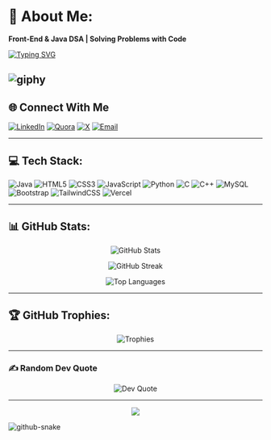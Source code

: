 # 💫 About Me:
**Front-End & Java DSA | Solving Problems with Code**

[![Typing SVG](https://readme-typing-svg.demolab.com?font=Fira+Code&pause=1000&color=F7F7F7&center=true&vCenter=true&width=435&lines=Hi+there!+I'm+Chetan+Ajmani;CS+Undergrad+%7C+Tech+Enthusiast)](https://git.io/typing-svg)

![giphy](https://github.com/user-attachments/assets/93390ce6-6a61-4eff-bbe9-e027436e734c)
---

## 🌐 Connect With Me

[![LinkedIn](https://img.shields.io/badge/LinkedIn-%230077B5.svg?style=for-the-badge&logo=linkedin&logoColor=white)](https://linkedin.com/in/CHETANAJMANI)
[![Quora](https://img.shields.io/badge/Quora-%23B92B27.svg?style=for-the-badge&logo=Quora&logoColor=white)](https://quora.com/profile/CHETANAJMANI)
[![X](https://img.shields.io/badge/X-black.svg?style=for-the-badge&logo=X&logoColor=white)](https://x.com/CHETANAJMANI)
[![Email](https://img.shields.io/badge/Email-D14836?style=for-the-badge&logo=gmail&logoColor=white)](mailto:ajmanichetan@gmail.com)

---

## 💻 Tech Stack:
![Java](https://img.shields.io/badge/java-%23ED8B00.svg?style=for-the-badge&logo=openjdk&logoColor=white) 
![HTML5](https://img.shields.io/badge/html5-%23E34F26.svg?style=for-the-badge&logo=html5&logoColor=white) 
![CSS3](https://img.shields.io/badge/css3-%231572B6.svg?style=for-the-badge&logo=css3&logoColor=white) 
![JavaScript](https://img.shields.io/badge/javascript-%23323330.svg?style=for-the-badge&logo=javascript&logoColor=%23F7DF1E)
![Python](https://img.shields.io/badge/python-3670A0?style=for-the-badge&logo=python&logoColor=ffdd54) 
![C](https://img.shields.io/badge/c-%2300599C.svg?style=for-the-badge&logo=c&logoColor=white) 
![C++](https://img.shields.io/badge/c++-%2300599C.svg?style=for-the-badge&logo=c%2B%2B&logoColor=white)
![MySQL](https://img.shields.io/badge/mysql-%234479A1.svg?style=for-the-badge&logo=mysql&logoColor=white)
![Bootstrap](https://img.shields.io/badge/bootstrap-%238511FA.svg?style=for-the-badge&logo=bootstrap&logoColor=white)
![TailwindCSS](https://img.shields.io/badge/tailwindcss-%2306B6D4.svg?style=for-the-badge&logo=tailwindcss&logoColor=white)
![Vercel](https://img.shields.io/badge/vercel-%23000000.svg?style=for-the-badge&logo=vercel&logoColor=white) 

---

## 📊 GitHub Stats:
<div align="center">

![GitHub Stats](https://github-readme-stats.vercel.app/api?username=Chet07-R&theme=dark&hide_border=false&include_all_commits=false&count_private=false)
  
![GitHub Streak](https://nirzak-streak-stats.vercel.app/?user=Chet07-R&theme=dark&hide_border=false)
  
![Top Languages](https://github-readme-stats.vercel.app/api/top-langs/?username=Chet07-R&theme=dark&hide_border=false&include_all_commits=false&count_private=false&layout=compact)

</div>

---

## 🏆 GitHub Trophies:
<div align="center">

![Trophies](https://github-profile-trophy.vercel.app/?username=Chet07-R&theme=radical&no-frame=false&no-bg=true&margin-w=4)

</div>

---

### ✍️ Random Dev Quote
<div align="center">

![Dev Quote](https://quotes-github-readme.vercel.app/api?type=horizontal&theme=radical)

</div>

---

<div align="center">

[![](https://visitcount.itsvg.in/api?id=Chet07-R&icon=0&color=0)](https://visitcount.itsvg.in)

</div>

<picture>
  <source media="(prefers-color-scheme: dark)" srcset="https://raw.githubusercontent.com/tobiasmeyhoefer/tobiasmeyhoefer/output/github-snake-dark.svg" />
  <source media="(prefers-color-scheme: light)" srcset="https://raw.githubusercontent.com/tobiasmeyhoefer/tobiasmeyhoefer/output/github-snake.svg" />
  <img alt="github-snake" src="https://raw.githubusercontent.com/tobiasmeyhoefer/tobiasmeyhoefer/output/github-snake.svg" />
</picture>
